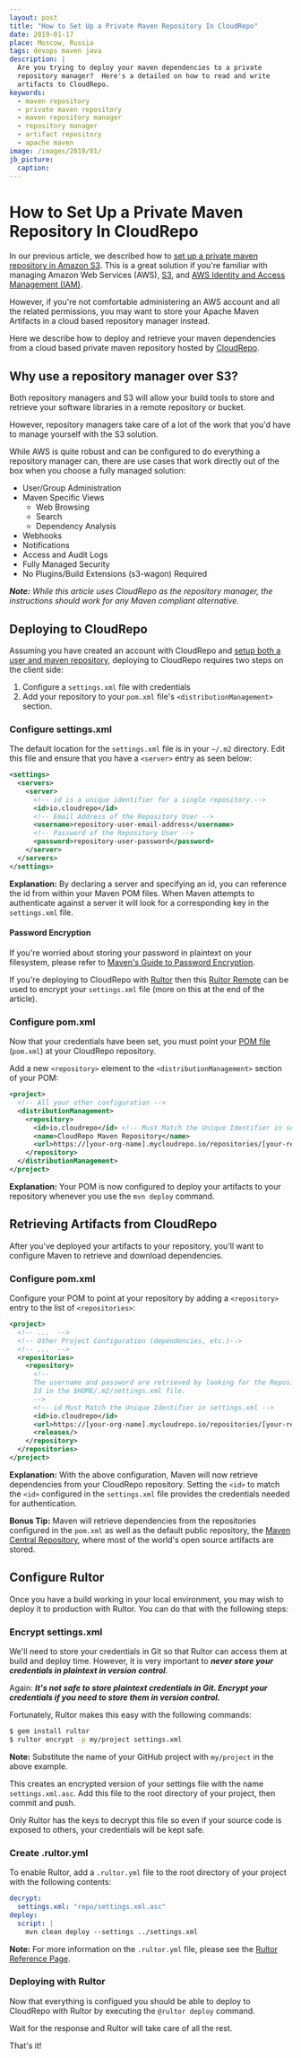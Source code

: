```yaml
---
layout: post
title: "How to Set Up a Private Maven Repository In CloudRepo"
date: 2019-01-17
place: Moscow, Russia
tags: devops maven java
description: |
  Are you trying to deploy your maven dependencies to a private
  repository manager?  Here's a detailed on how to read and write
  artifacts to CloudRepo.
keywords:
  - maven repository
  - private maven repository
  - maven repository manager
  - repository manager
  - artifact repository
  - apache maven
image: /images/2019/01/
jb_picture:
  caption:
---
```


# How to Set Up a Private Maven Repository In CloudRepo

In our previous article, we described how to [set up a private maven repository in Amazon S3](https://www.yegor256.com/2015/09/07/maven-repository-amazon-s3.html).  This is a great solution if you're familiar with managing Amazon Web Services (AWS), [S3](https://aws.amazon.com/s3/), and [AWS Identity and Access Management (IAM)](https://aws.amazon.com/iam/).

However, if you're not comfortable administering an AWS account and all the related permissions, you may want to store your Apache Maven Artifacts in a cloud based repository manager instead.

Here we describe how to deploy and retrieve your maven dependencies from a cloud based private maven repository hosted by [CloudRepo](https://www.cloudrepo.io/).

## Why use a repository manager over S3?

Both repository managers and S3 will allow your build tools to store and retrieve your software libraries in a remote repository or bucket.

However, repository managers take care of a lot of the work that you'd have to manage yourself with the S3 solution.

While AWS is quite robust and can be configured to do everything a repository manager can, there are use cases that work directly out of the box when you choose a fully managed solution:

* User/Group Administration
* Maven Specific Views
   * Web Browsing
   * Search
   * Dependency Analysis
* Webhooks
* Notifications
* Access and Audit Logs
* Fully Managed Security
* No Plugins/Build Extensions (s3-wagon) Required

***Note:** While this article uses CloudRepo as the repository manager, the instructions should work for any Maven compliant alternative.*

## Deploying to CloudRepo

Assuming you have created an account with CloudRepo and [setup both a user and maven repository](https://www.cloudrepo.io/docs/maven.html#pre-requisites), deploying to CloudRepo requires two steps on the client side:

1. Configure a `settings.xml` file with credentials
2. Add your repository to your `pom.xml` file's `<distributionManagement>` section.

### Configure settings.xml

The default location for the `settings.xml` file is in your `~/.m2` directory.  Edit this file and ensure that you have a `<server>` entry as seen below:

```xml
<settings>
  <servers>
    <server>
      <!-- id is a unique identifier for a single repository.-->
      <id>io.cloudrepo</id>
      <!-- Email Address of the Repository User -->
      <username>repository-user-email-address</username>
      <!-- Password of the Repository User -->
      <password>repository-user-password</password>
    </server>
  </servers>
</settings>
```

**Explanation:**  By declaring a server and specifying an id, you can reference the id from within your Maven POM files.  When Maven attempts to authenticate against a server it will look for a corresponding key in the `settings.xml` file.

#### Password Encryption

If you're worried about storing your password in plaintext on your filesystem, please refer to [Maven's Guide to Password Encryption](https://maven.apache.org/guides/mini/guide-encryption.html).

If you're deploying to CloudRepo with [Rultor](http://www.rultor.com/) then this [Rultor Remote](https://github.com/yegor256/rultor-remote) can be used to encrypt your `settings.xml` file (more on this at the end of the article).

### Configure pom.xml

Now that your credentials have been set, you must point your [POM file](https://maven.apache.org/guides/introduction/introduction-to-the-pom.html) (`pom.xml`) at your CloudRepo repository.

Add a new `<repository>` element to the `<distributionManagement>` section of your POM:

```xml
<project>
  <!-- All your other configuration -->
  <distributionManagement>
    <repository>
      <id>io.cloudrepo</id> <!-- Must Match the Unique Identifier in settings.xml -->
      <name>CloudRepo Maven Repository</name>
      <url>https://[your-org-name].mycloudrepo.io/repositories/[your-repository-name]</url>
    </repository>
  </distributionManagement>
</project>
```

**Explanation:** Your POM is now configured to deploy your artifacts to your repository whenever you use the `mvn deploy` command.

## Retrieving Artifacts from CloudRepo

After you've deployed your artifacts to your repository, you'll want to configure Maven to retrieve and download dependencies.

### Configure pom.xml

Configure your POM to point at your repository by adding a `<repository>` entry to the list of `<repositories>`:

```xml
<project>
  <!-- ...  -->
  <!-- Other Project Configuration (dependencies, etc.)-->
  <!-- ...  -->
  <repositories>
    <repository>
      <!--
      The username and password are retrieved by looking for the Repository
      Id in the $HOME/.m2/settings.xml file.
      -->
      <!-- id Must Match the Unique Identifier in settings.xml -->
      <id>io.cloudrepo</id>
      <url>https://[your-org-name].mycloudrepo.io/repositories/[your-repository-name]</url>
      <releases/>
    </repository>
  </repositories>
</project>
```

**Explanation:** With the above configuration, Maven will now retrieve dependencies from your CloudRepo repository.  Setting the `<id>` to match the `<id>` configured in the `settings.xml` file provides the credentials needed for authentication.

**Bonus Tip:**  Maven will retrieve dependencies from the repositories configured in the `pom.xml` as well as the default public repository, the [Maven Central Repository](https://www.cloudrepo.io/articles/public-maven-repositories-maven-central-and-more.html), where most of the world's open source artifacts are stored.

## Configure Rultor

Once you have a build working in your local environment, you may wish to deploy it to production with Rultor.  You can do that with the following steps:

### Encrypt settings.xml

We'll need to store your credentials in Git so that Rultor can access them at build and deploy time.   However, it is very important to ***never store your credentials in plaintext in version control***.   

Again: ***It's not safe to store plaintext credentials in Git.  Encrypt your credentials if you need to store them in version control.***

Fortunately, Rultor makes this easy with the following commands:

```bash
$ gem install rultor
$ rultor encrypt -p my/project settings.xml
```

**Note:** Substitute the name of your GitHub project with `my/project` in the above example.

This creates an encrypted version of your settings file with the name `settings.xml.asc`.  Add this file to the root directory of your project, then commit and push.  

Only Rultor has the keys to decrypt this file so even if your source code is exposed to others, your credentials will be kept safe.

### Create .rultor.yml

To enable Rultor, add a `.rultor.yml` file to the root directory of your project with the following contents:

```yaml
decrypt:
  settings.xml: "repo/settings.xml.asc"
deploy:
  script: |
    mvn clean deploy --settings ../settings.xml
```

**Note:** For more information on the `.rultor.yml` file, please see the [Rultor Reference Page](http://doc.rultor.com/reference.html).

### Deploying with Rultor

Now that everything is configued you should be able to deploy to CloudRepo with Rultor by executing the `@rultor deploy` command.

Wait for the response and Rultor will take care of all the rest.

That's it!